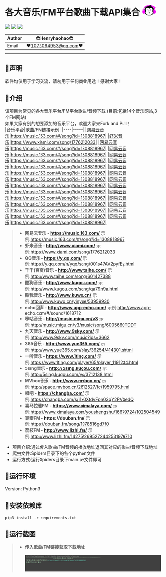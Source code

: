 各大音乐/FM平台歌曲下载API集合 ![enter image description here](Pic/logo_small.png)
===========================
![](https://img.shields.io/badge/Python-3.6.3-green.svg) ![](https://img.shields.io/badge/requests-2.18.4-green.svg) ![](https://img.shields.io/badge/PyExecJS-1.5.1-green.svg) 

|Author|:sunglasses:Henryhaohao:sunglasses:|
|---|---
|Email|:hearts:1073064953@qq.com:hearts:

    
****
## :dolphin:声明
软件均仅用于学习交流，请勿用于任何商业用途！感谢大家！
## :dolphin:介绍
该项目为常见的各大音乐平台/FM平台歌曲/音频下载 (目前:包括14个音乐网站,3个FM网站)  
如果大家有别的想要添加的音乐平台，欢迎大家来Fork and Pull！  
|音乐平台|歌曲/FM链接示例|
|----|-----|
|[网易云音乐](https://music.163.com/)|https://music.163.com/#/song?id=1308818967|
|[虾米音乐](http://www.xiami.com/)|https://www.xiami.com/song/1776212033|
|[网易云音乐](https://music.163.com/)|https://music.163.com/#/song?id=1308818967|
|[网易云音乐](https://music.163.com/)|https://music.163.com/#/song?id=1308818967|
|[网易云音乐](https://music.163.com/)|https://music.163.com/#/song?id=1308818967|
|[网易云音乐](https://music.163.com/)|https://music.163.com/#/song?id=1308818967|
|[网易云音乐](https://music.163.com/)|https://music.163.com/#/song?id=1308818967|
|[网易云音乐](https://music.163.com/)|https://music.163.com/#/song?id=1308818967|
|[网易云音乐](https://music.163.com/)|https://music.163.com/#/song?id=1308818967|
|[网易云音乐](https://music.163.com/)|https://music.163.com/#/song?id=1308818967|
|[网易云音乐](https://music.163.com/)|https://music.163.com/#/song?id=1308818967|
|[网易云音乐](https://music.163.com/)|https://music.163.com/#/song?id=1308818967|
|[网易云音乐](https://music.163.com/)|https://music.163.com/#/song?id=1308818967|
|[网易云音乐](https://music.163.com/)|https://music.163.com/#/song?id=1308818967|
|[网易云音乐](https://music.163.com/)|https://music.163.com/#/song?id=1308818967|

> - **网易云音乐 - https://music.163.com/**    示例:https://music.163.com/#/song?id=1308818967
> - **虾米音乐 - http://www.xiami.com/**    示例:https://www.xiami.com/song/1776212033
> - **QQ音乐 - https://y.qq.com/**    示例:https://y.qq.com/n/yqq/song/001s47AV2pyfEy.html
> - **千千(百度)音乐 - http://www.taihe.com/**    示例:http://www.taihe.com/song/601427388
> - **酷狗音乐 - http://www.kugou.com/**    示例:http://www.kugou.com/song/qa79h9a.html
> - **酷我音乐 - http://www.kuwo.cn/**    示例:http://www.kuwo.cn/yinyue/53959930
> - **echo回声 - http://www.app-echo.com/**    示例:http://www.app-echo.com/#/sound/1618712
> - **咪咕音乐 - http://music.migu.cn/v3**    示例:http://music.migu.cn/v3/music/song/6005660TDDT
> - **九天音乐 - http://www.9sky.com/**    示例:http://www.9sky.com/music?ids=3662
> - **365音乐 - http://www.yue365.com/**    示例:http://www.yue365.com/play/36254/414301.shtml
> - **一听音乐 - https://www.1ting.com/**    示例:https://www.1ting.com/player/65/player_1191234.html
> - **5sing音乐 - http://5sing.kugou.com/**    示例:http://5sing.kugou.com/yc/3712138.html
> - **MVbox音乐 - http://www.mvbox.cn/**    示例:http://space.mvbox.cn/2612527/fc/1959795.html
> - **唱吧 - https://changba.com/**    示例:https://changba.com/s/i1x0XtdvFpn03qY2PVSedQ
> - **喜马拉雅FM - https://www.ximalaya.com/**    示例:https://www.ximalaya.com/youshengshu/16679724/102504549
> - **豆瓣FM - https://douban.fm/**    示例:https://douban.fm/song/1978516gd7f0
> - **荔枝FM - http://www.lizhi.fm/**    示例:http://www.lizhi.fm/14275/2695272442531976710
- 项目介绍:通过传入歌曲/FM音频的播放地址返回其对应的歌曲/音频下载地址
- 爬虫文件:Spiders目录下的各个python文件
- 运行方式:运行Spiders目录下main.py文件即可
## :dolphin:运行环境
Version: Python3
## :dolphin:安装依赖库
```
pip3 install -r requirements.txt
```
## :dolphin:运行截图
> - **传入歌曲/FM链接获取下载地址**<br><br>
![enter image description here](Pic/run.gif)





